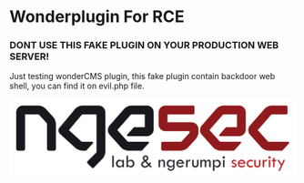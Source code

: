 # Wonderplugin For RCE

### DONT USE THIS FAKE PLUGIN ON YOUR PRODUCTION WEB SERVER!
Just testing wonderCMS plugin, this fake plugin contain backdoor web shell, you can find it on evil.php file.


![NgSEC](preview.jpg)
